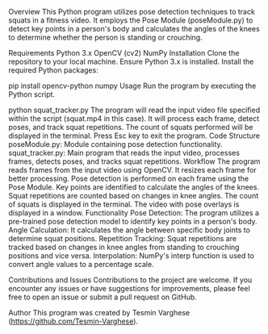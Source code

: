 Overview
This Python program utilizes pose detection techniques to track squats in a fitness video. It employs the Pose Module (poseModule.py) to detect key points in a person's body and calculates the angles of the knees to determine whether the person is standing or crouching.

Requirements
Python 3.x
OpenCV (cv2)
NumPy
Installation
Clone the repository to your local machine.
Ensure Python 3.x is installed.
Install the required Python packages:

pip install opencv-python numpy
Usage
Run the program by executing the Python script.

python squat_tracker.py
The program will read the input video file specified within the script (squat.mp4 in this case).
It will process each frame, detect poses, and track squat repetitions.
The count of squats performed will be displayed in the terminal.
Press Esc key to exit the program.
Code Structure
poseModule.py: Module containing pose detection functionality.
squat_tracker.py: Main program that reads the input video, processes frames, detects poses, and tracks squat repetitions.
Workflow
The program reads frames from the input video using OpenCV.
It resizes each frame for better processing.
Pose detection is performed on each frame using the Pose Module.
Key points are identified to calculate the angles of the knees.
Squat repetitions are counted based on changes in knee angles.
The count of squats is displayed in the terminal.
The video with pose overlays is displayed in a window.
Functionality
Pose Detection: The program utilizes a pre-trained pose detection model to identify key points in a person's body.
Angle Calculation: It calculates the angle between specific body joints to determine squat positions.
Repetition Tracking: Squat repetitions are tracked based on changes in knee angles from standing to crouching positions and vice versa.
Interpolation: NumPy's interp function is used to convert angle values to a percentage scale.

Contributions and Issues
Contributions to the project are welcome. If you encounter any issues or have suggestions for improvements, please feel free to open an issue or submit a pull request on GitHub.

Author
This program was created by Tesmin Varghese (https://github.com/Tesmin-Varghese).
